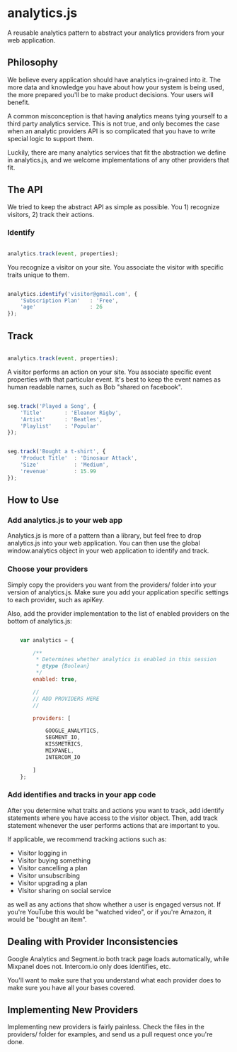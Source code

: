 analytics.js
============

A reusable analytics pattern to abstract your analytics providers from
your web application.

## Philosophy

We believe every application should have analytics in-grained into it. The
more data and knowledge you have about how your system is being used, the more
prepared you'll be to make product decisions. Your users will benefit.

A common misconception is that having analytics means tying yourself to a third
party analytics service. This is not true, and only becomes the case when
an analytic providers API is so complicated that you have to write special
logic to support them.

Luckily, there are many analytics services that fit the abstraction we define
in analytics.js, and we welcome implementations of any other providers that fit.

## The API

We tried to keep the abstract API as simple as possible.
You 1) recognize visitors, 2) track their actions.

### Identify

```javascript

analytics.track(event, properties);

```

You recognize a visitor on your site. You associate the visitor with specific
traits unique to them.

```javascript

analytics.identify('visitor@gmail.com', {
    'Subscription Plan'   : 'Free',
    'age'                 : 26
});


```

## Track

```javascript

analytics.track(event, properties);

```

A visitor performs an action on your site. You associate specific event properties
with that particular event. It's best to keep the event names as human readable
names, such as Bob "shared on facebook".

```javascript

seg.track('Played a Song', {
    'Title'       : 'Eleanor Rigby',
    'Artist'      : 'Beatles',
    'Playlist'    : 'Popular'
});


seg.track('Bought a t-shirt', {
    'Product Title'  : 'Dinosaur Attack',
    'Size'           : 'Medium',
    'revenue'        : 15.99
});

```

## How to Use

### Add analytics.js to your web app

Analytics.js is more of a pattern than a library, but feel free to drop
analytics.js into your web application. You can then use the global
window.analytics object in your web application to identify and track.

### Choose your providers

Simply copy the providers you want from the providers/ folder into your version
of analytics.js. Make sure you add your application specific settings to each provider,
such as apiKey.

Also, add the provider implementation to the list of enabled providers on the bottom
of analytics.js:

```javascript

    var analytics = {

        /**
         * Determines whether analytics is enabled in this session
         * @type {Boolean}
         */
        enabled: true,

        //
        // ADD PROVIDERS HERE
        //

        providers: [

            GOOGLE_ANALYTICS,
            SEGMENT_IO,
            KISSMETRICS,
            MIXPANEL,
            INTERCOM_IO

        ]
    };

```


### Add identifies and tracks in your app code

After you determine what traits and actions you want to track, add identify
statements where you have access to the visitor object. Then, add
track statement whenever the user performs actions that are important to you.

If applicable, we recommend tracking actions such as:

* Visitor logging in
* Visitor buying something
* Visitor cancelling a plan
* Visitor unsubscribing
* Visitor upgrading a plan
* VIsitor sharing on social service

as well as any actions that show whether a user is engaged versus not. If you're
YouTube this would be "watched video", or if you're Amazon, it would be "bought an item".



## Dealing with Provider Inconsistencies

Google Analytics and Segment.io both track page loads automatically, while
Mixpanel does not. Intercom.io only does identifies, etc.

You'll want to make sure that you understand what each provider does to make
sure you have all your bases covered.



## Implementing New Providers

Implementing new providers is fairly painless. Check the files in the providers/
folder for examples, and send us a pull request once you're done.



